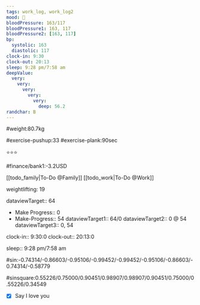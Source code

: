 ```yaml
---
tags: work_log, work_log2
mood: 🙂
bloodPressure: 163/117
bloodPressure1: 163, 117
bloodPressure2: [163, 117]
bp:
  systolic: 163
  diastolic: 117
clock-in: 9:30
clock-out: 20:13
sleep: 9:28 pm/7:58 am
deepValue:
  very:
    very:
      very:
        very:
          very:
            deep: 56.2
randchar: B
---
```


#weight:80.7kg

#exercise-pushup:33
#exercise-plank:90sec

⭐⭐⭐

#finance/bank1:-3.2USD

[[todo_family|To-Do @Family]]
[[todo_work|To-Do @Work]]

weightlifting: 19

dataviewTarget:: 64

- Make Progress:: 0
- Make-Progress:: 54
  dataviewTarget1:: 64/0
  dataviewTarget2:: 0 @ 54
  dataviewTarget3:: 0, 54

clock-in:: 9:30:0
clock-out:: 20:13:0

sleep:: 9:28 pm/7:58 am

#sin:-0.74314/-0.86603/-0.95106/-0.99452/-0.99452/-0.95106/-0.86603/-0.74314/-0.58779

#sinsquare:0.55226/0.75000/0.90451/0.98907/0.98907/0.90451/0.75000/0.55226/0.34549

- [x] Say I love you
